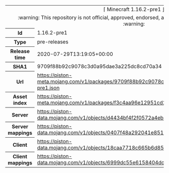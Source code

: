 <html><table>
<tr><td colspan="2" align="center"><img width="0" height="0"><br/>⌈ Minecraft 1.16.2-pre1 ⌋<br/><img width="0" height="0"></td></tr>
<tr><td colspan="2" align="center"><img width="0" height="0"><br/>
:warning: This repository is not official, approved, endorsed, associated or connected with Mojang :warning:
<br/><img width="0" height="0"></td></tr>
<tr><th>Id</th><td>1.16.2-pre1</td></tr>
<tr><th>Type</th><td>pre-releases</td></tr>
<tr><th>Release time</th><td>2020-07-29T13:19:05+00:00</td></tr>
<tr><th>SHA1</th><td>9709f88b92c9078c3d0a95dae3a225dc8cd70a34</td></tr>
<tr><th>Url</th><td><a href="https://piston-meta.mojang.com/v1/packages/9709f88b92c9078c3d0a95dae3a225dc8cd70a34/1.16.2-pre1.json">https://piston-meta.mojang.com/v1/packages/9709f88b92c9078c3d0a95dae3a225dc8cd70a34/1.16.2-pre1.json</a></td></tr>
<tr><th>Asset index</th><td><a href="https://piston-meta.mojang.com/v1/packages/f3c4aa96e12951cd2781b3e1c0e8ab82bf719cf2/1.16.json">https://piston-meta.mojang.com/v1/packages/f3c4aa96e12951cd2781b3e1c0e8ab82bf719cf2/1.16.json</a></td></tr>
<tr><th>Server</th><td><a href="https://piston-data.mojang.com/v1/objects/d4434bf4f2f0572a4eb54b3da1b1b3069a4e9ef2/server.jar">https://piston-data.mojang.com/v1/objects/d4434bf4f2f0572a4eb54b3da1b1b3069a4e9ef2/server.jar</a></td></tr>
<tr><th>Server mappings</th><td><a href="https://piston-data.mojang.com/v1/objects/0407f48a292041e85131466cdac8158bc25f3061/server.txt">https://piston-data.mojang.com/v1/objects/0407f48a292041e85131466cdac8158bc25f3061/server.txt</a></td></tr>
<tr><th>Client</th><td><a href="https://piston-data.mojang.com/v1/objects/18caa7718c665b6d8597f7979bbdcb078ea117a0/client.jar">https://piston-data.mojang.com/v1/objects/18caa7718c665b6d8597f7979bbdcb078ea117a0/client.jar</a></td></tr>
<tr><th>Client mappings</th><td><a href="https://piston-data.mojang.com/v1/objects/6999dc55e6158404dc7988edde98ca19781156b5/client.txt">https://piston-data.mojang.com/v1/objects/6999dc55e6158404dc7988edde98ca19781156b5/client.txt</a></td></tr>
</table></html>